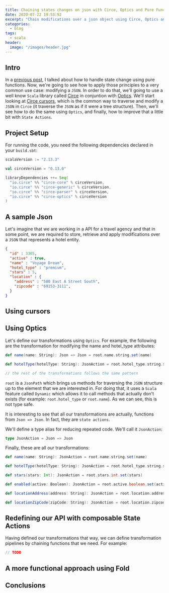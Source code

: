 ```yaml
---
title: Chaining states changes on json with Circe, Optics and Pure Functions
date: 2020-07-22 19:53:52
excerpt: "Chain modifications over a json object using Circe, Optics and pure functions"
categories:
  - blog
tags:
  - scala
header:
  image: "/images/header.jpg"
---
```


## Intro

In a [previous post](https://serdeliverance.github.io/blog/blog/handling-state-with-pure-functions/), I talked about how to handle state change using pure functions. Now, we're going to see how to apply those principles to a very common use case: modifying a `JSON`. In order to do that, we'll going to use a well know `Scala` library called [Circe](https://circe.github.io/circe/) in conjuntion with [Optics](https://circe.github.io/circe/optics.html). We'll start looking at [Circe cursors](https://circe.github.io/circe/cursors.html), which is the common way to traverse and modify a `JSON` in `Circe` (it traverse the `JSON` as if it were a tree structure). Then, we'll see how to do the same using `Optics`, and finally, how to improve that a little bit with `State Actions`.

## Project Setup

For running the code, you need the following dependencies declared in your `build.sbt`:

```scala
scalaVersion := "2.13.3"

val circeVersion = "0.13.0"

libraryDependencies ++= Seq(
  "io.circe" %% "circe-core" % circeVersion,
  "io.circe" %% "circe-generic" % circeVersion,
  "io.circe" %% "circe-parser" % circeVersion,
  "io.circe" %% "circe-optics" % circeVersion
)
```
## A sample Json

Let's imagine that we are working in a API for a travel agency and that in some point, we are required to store, retrieve and apply modifications over a `JSON` that represents a hotel entity.

``` json
{
  "id" : 3305,
  "active" : true,
  "name" : "Voyage Dream",
  "hotel_type" : "premium",
  "stars" : 5,
  "location" : {
    "address" : "500 East A Street South",
    "zipcode" : "69153-3111",
  }
}
```

## Using cursors

## Using Optics

Let's define our transformations using `Optics`. For example, the following are the transformation for modifying the name and hotel_type attributes:

``` scala
def name(name: String): Json => Json = root.name.string.set(name)

def hotelType(hotelType: String): JsonAction = root.hotel_type.string.set(hotelType)

// the rest of the transformations follows the same pattern
```

`root` is a `JsonPath` which brings us methods for traversing the `JSON` structure up to the element that we are interested in. For doing that, it uses a `Scala` feature called `Dynamic` which allows it to call methods that actually don't exists (for example: `root.hotel_type` or `root.name`). As we can see, this is not type safe.

It is interesting to see that all our transformations are actually, functions from `Json => Json`. In fact, they are `state actions`.

We'll define a type alias for reducing repeated code. We'll call it `JsonAction`:

``` scala
type JsonAction = Json => Json
```

Finally, these are all our transformations:

``` scala
def name(name: String): JsonAction = root.name.string.set(name)

def hotelType(hotelType: String): JsonAction = root.hotel_type.string.set(hotelType)

def stars(stars: Int): JsonAction = root.stars.int.set(stars)

def enabled(active: Boolean): JsonAction = root.active.boolean.set(active)

def locationAddress(address: String): JsonAction = root.location.address.string.set(address)

def locationZipCode(zipCode: String): JsonAction = root.location.zipcode.string.set(zipCode)
```

## Redefining our API with composable State Actions

Having defined our transformations that way, we can define transformation pipelines by chaining functions that we need. For example:

``` scala
// TODO
```

## A more functional approach using Fold

## Conclusions